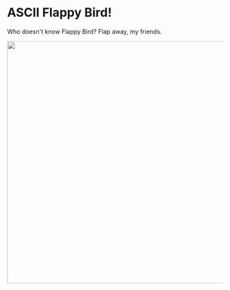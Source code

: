 # ASCII Flappy Bird!

Who doesn't know Flappy Bird? Flap away, my friends.

<center><img src="https://github.com/hamikm/ascii_flappy_bird/blob/master/newflappy.gif" width="566"></center>
